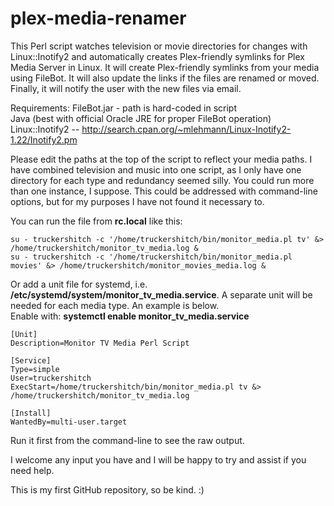 plex-media-renamer
==================

This Perl script watches television or movie directories for changes with Linux::Inotify2 and automatically creates Plex-friendly symlinks for Plex Media Server in Linux.  It will create Plex-friendly symlinks from your media using FileBot.  It will also update the links if the files are renamed or moved.  Finally, it will notify the user with the new files via email.<br>

Requirements:
FileBot.jar - path is hard-coded in script<br>
Java (best with official Oracle JRE for proper FileBot operation)<br>
Linux::Inotify2 -- http://search.cpan.org/~mlehmann/Linux-Inotify2-1.22/Inotify2.pm<br>

Please edit the paths at the top of the script to reflect your media paths.  I have combined television and music into one script, as I only have one directory for each type and redundancy seemed silly.  You could run more than one instance, I suppose.  This could be addressed with command-line options, but for my purposes I have not found it necessary to.<br>

You can run the file from <b>rc.local</b> like this:<br>

```
su - truckershitch -c '/home/truckershitch/bin/monitor_media.pl tv' &> /home/truckershitch/monitor_tv_media.log &
su - truckershitch -c '/home/truckershitch/bin/monitor_media.pl movies' &> /home/truckershitch/monitor_movies_media.log &
```

Or add a unit file for systemd, i.e. <b>/etc/systemd/system/monitor_tv_media.service</b>.  A separate unit will be needed for each media type.  An example is below.<br>
Enable with: <b>systemctl enable monitor_tv_media.service</b><br>

```
[Unit]
Description=Monitor TV Media Perl Script

[Service]
Type=simple
User=truckershitch
ExecStart=/home/truckershitch/bin/monitor_media.pl tv &> /home/truckershitch/monitor_tv_media.log

[Install]
WantedBy=multi-user.target
```

Run it first from the command-line to see the raw output.

I welcome any input you have and I will be happy to try and assist if you need help.

This is my first GitHub repository, so be kind. :)
